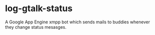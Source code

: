 log-gtalk-status
================

A Google App Engine xmpp bot which sends mails to buddies whenever they change status mesasges.
